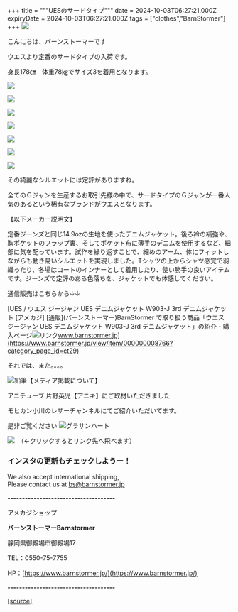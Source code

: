 +++
title = """UESのサードタイプ"""
date = 2024-10-03T06:27:21.000Z
expiryDate = 2024-10-03T06:27:21.000Z
tags = ["clothes","BarnStormer"]
+++
[![](https://stat.ameba.jp/user_images/20231023/16/barnstormer-go/b2/03/p/o0420015015354743273.png)](https://ameblo.jp/barnstormer-go/entry-12825670498.html)

こんにちは、バーンストーマーです

ウエスより定番のサードタイプの入荷です。

身長178㎝　体重78㎏でサイズ3を着用となります。

[![](https://stat.ameba.jp/user_images/20241003/14/barnstormer-go/80/05/j/o0466070015493586220.jpg)](https://stat.ameba.jp/user_images/20241003/14/barnstormer-go/80/05/j/o0466070015493586220.jpg)

[![](https://stat.ameba.jp/user_images/20241003/14/barnstormer-go/4b/cd/j/o0466070015493586221.jpg)](https://stat.ameba.jp/user_images/20241003/14/barnstormer-go/4b/cd/j/o0466070015493586221.jpg)

[![](https://stat.ameba.jp/user_images/20241003/14/barnstormer-go/df/f4/j/o0466070015493586223.jpg)](https://stat.ameba.jp/user_images/20241003/14/barnstormer-go/df/f4/j/o0466070015493586223.jpg)

[![](https://stat.ameba.jp/user_images/20241003/14/barnstormer-go/c8/fb/j/o0466070015493586227.jpg)](https://stat.ameba.jp/user_images/20241003/14/barnstormer-go/c8/fb/j/o0466070015493586227.jpg)

[![](https://stat.ameba.jp/user_images/20241003/14/barnstormer-go/22/bd/j/o0450045015493586230.jpg)](https://stat.ameba.jp/user_images/20241003/14/barnstormer-go/22/bd/j/o0450045015493586230.jpg)

[![](https://stat.ameba.jp/user_images/20241003/14/barnstormer-go/10/08/j/o0450045015493586228.jpg)](https://stat.ameba.jp/user_images/20241003/14/barnstormer-go/10/08/j/o0450045015493586228.jpg)

[![](https://stat.ameba.jp/user_images/20241003/14/barnstormer-go/af/2a/j/o0450045015493586233.jpg)](https://stat.ameba.jp/user_images/20241003/14/barnstormer-go/af/2a/j/o0450045015493586233.jpg)

その綺麗なシルエットには定評がありますね。

全てのＧジャンを生産するお取引先様の中で、サードタイプのＧジャンが一番人気のあるという稀有なブランドがウエスとなります。

【以下メーカー説明文】

定番ジーンズと同じ14.9ozの生地を使ったデニムジャケット。後ろ衿の補強や、胸ポケットのフラップ裏、そしてポケット布に薄手のデニムを使用するなど、細部に気を配っています。試作を繰り返すことで、細めのアーム、体にフィットしながらも動き易いシルエットを実現しました。Tシャツの上からシャツ感覚で羽織ったり、冬場はコートのインナーとして着用したり、使い勝手の良いアイテムです。ジーンズで定評のある色落ちを、ジャケットでも体感してください。

通信販売はこちらから↓↓

[UES / ウエス ジージャン UES デニムジャケット W903-J 3rd デニムジャケット \[アメカジ\] \[通販\](バーンストーマー)BarnStormer で取り扱う商品「ウエス ジージャン UES デニムジャケット W903-J 3rd デニムジャケット」の紹介・購入ページ![リンク](https://c.stat100.ameba.jp/ameblo/symbols/v3.20.0/svg/gray/editor_link.svg)www.barnstormer.jp](https://www.barnstormer.jp/view/item/000000008766?category_page_id=ct29)

それでは、また。。。。

![鉛筆](https://stat100.ameba.jp/blog/ucs/img/char/char3/519.png)【メディア掲載について】

アニチューブ 片野英児【アニキ】にご取材いただきました

モヒカン小川のレザーチャンネルにてご紹介いただいてます。

是非ご覧ください ![グラサンハート](https://stat100.ameba.jp/blog/ucs/img/char/char3/148.png)

[![](https://stat.ameba.jp/user_images/20230412/16/barnstormer-go/6a/23/p/o0108010815269242493.png)](https://www.instagram.com/barnstormer_daily/)　（←クリックするとリンク先へ飛べます）

### インスタの更新もチェックしようー！

We also accept international shipping,  
Please contact us at bs@barnstormer.jp

**\-------------------------------------**

アメカジショップ

**バーンストーマーBarnstormer**

静岡県御殿場市御殿場17

TEL：0550-75-7755

HP：[https://www.barnstormer.jp/](https://www.barnstormer.jp/)

**\-------------------------------------**

[[source]](https://ameblo.jp/barnstormer-go/entry-12869867886.html)
